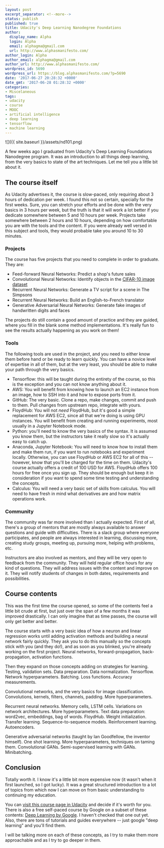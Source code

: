 ```yaml
---
layout: post
excerpt_separator: <!--more-->
status: publish
published: true
title: Udacity's Deep Learning Nanodegree Foundations
author:
  display_name: Alpha
  login: Alpha
  email: alphagma@gmail.com
  url: http://www.alphasmanifesto.com/
author_login: Alpha
author_email: alphagma@gmail.com
author_url: http://www.alphasmanifesto.com/
wordpress_id: 5690
wordpress_url: https://blog.alphasmanifesto.com/?p=5690
date: '2017-06-27 20:28:32 +0000'
date_gmt: '2017-06-28 01:28:32 +0000'
categories:
- Miscelaneous
tags:
- udacity
- course
- MOOC
- artificial intelligence
- deep learning
- tensorflow
- machine learning
---
```


![]({{ site.baseurl }}/assets/nd101.png)

A few weeks ago I graduated from Udacity's Deep Learning Foundations Nanodegree program. It was an introduction to all things deep learning, from the very basics to state of the art techniques. Let me tell you a little bit about it.

<!--more-->

## The course itself

As Udacity advertises it, the course is slow-paced, only requiring about 3 hours of dedication per week. I found this not so certain, specially for the first weeks. Sure, you can stretch your efforts and be done with the very basics in 3 hours per week, but the truth is that it will work a lot better if you dedicate somewhere between 5 and 10 hours per week. Projects take somewhere between 2 hours and 10 hours, depending on how comfortable you are with the tools and the content. If you were already well versed in this subject and tools, they would probable take you around 10 to 30 minutes.

### Projects

The course has five projects that you need to complete in order to graduate. They are:

- Feed-forward Neural Networks: Predict a shop's future sales
- Convolutional Neural Networks: Identify objects in the [CIFAR-10 image dataset](https://www.cs.toronto.edu/~kriz/cifar.html)
- Recurrent Neural Networks: Generate a TV script for a scene in The Simpsons
- Recurrent Neural Networks: Build an English-to-French translator
- Generative Adversarial Neural Networks: Generate fake images of handwritten digits and faces

The projects do still contain a good amount of practice and they are guided, where you fill in the blank some method implementations. It's really fun to see the results actually happening as you work on them!

### Tools

The following tools are used in the project, and you need to either know them before hand or be ready to learn quickly. You can have a novice level of expertise in all of them, but at the very least, you should be able to make your path through the very basics.

- Tensorflow: this will be taught during the entirety of the course, so this is the exception and you can not know anything about it.
- AWS: You will benefit from knowing how to launch an EC2 instance from an image, how to SSH into it and how to expose ports from it.
- GitHub: The very basic. Clone a repo, make changes, commit and push to them. Pull changes from upstream repo, integrate with yours.
- FloydHub: You will not _need_ FloydHub, but it's good a simple replacement for AWS EC2, since all that we're doing is using GPU instances. You will benefit from creating and running experiments, most usually in a Jupyter Notebook mode.
- Python: you'll need to know the very basics of the syntax. It is assumed you know them, but the instructors take it really slow so it's actually easy to catch up.
- Anaconda, Jupyter Notebook: You will need to know how to install them and make them run, if you want to run notebooks and experiment locally. Otherwise, you can use FloydHub or AWS EC2 for all of this -- however, know that you'll be charged for the time on them. Udacity's course actually offers a credit of 100 USD for AWS. FloydHub offers 100 hours for free once you sign up. They should be enough but keep it in consideration if you want to spend some time testing and understanding the concepts.
- Calculus: You will need a very basic set of skills from calculus. You will need to have fresh in mind what derivatives are and how matrix operations work.

### Community

The community was far more involved than I actually expected. First of all, there's a group of mentors that are mostly always available to answer questions and guide with difficulties. There is a slack group where everyone participates, and people are always interested in learning, discussing more, creating study groups, meeting up, pursuing more, helping with problems, etc.

Instructors are also involved as mentors, and they will be very open to feedback from the community. They will held regular office hours for any kind of questions. They will address issues with the content and improve on it. They will notify students of changes in both dates, requirements and possibilities.

## Course contents

This was the first time the course opened, so some of the contents feel a little bit crude at first, but just over the span of a few months it was improved drastically. I can only imagine that as time passes, the course will only get better and better.

The course starts with a very basic idea of how a neuron and linear regression works until adding activation methods and building a neural network fairly quickly. They ask you to do this manually so the concepts stick with you (and they do!), and as soon as you blinked, you're already working on the first project. Neural networks, forward-propagation, back-propagation, activation functions.

Then they expand on those concepts adding on strategies for learning. Testing, validation sets. Data preparation. Data normalization. Tensorflow. Network hyperparameters. Batching. Loss functions. Accuracy measurements.

Convolutional networks, and the very basics for image classification. Convolutions, kernels, filters, channels, padding. More hyperparameters.

Recurrent neural networks. Memory cells, LSTM cells. Variations on network architectures. More hyperparameters. Text data preparation: word2vec, embeddings, bag of words. FloydHub. Weight initialization. Transfer learning. Sequence-to-sequence models. Reinforcement learning. Autoencoders.

Generative adversarial networks (taught by Ian Goodfellow, the inventor himself). One shot learning. More hyperparameters, techniques on taming them. Convolutional GANs. Semi-supervised learning with GANs. Minibatching.

## Conclusion

Totally worth it. I know it's a little bit more expensive now (it wasn't when it first launched, so I got lucky). It was a great structured introduction to a lot of topics from which now I can move on from basic understanding to continuing my education.

You can [visit this course page in Udacity](https://www.udacity.com/course/deep-learning-nanodegree-foundation--nd101) and decide if it's worth for you. There is also a free self-paced course by Google on a subset of these contents: [Deep Learning by Google](https://www.udacity.com/course/deep-learning--ud730). I haven't checked that one out yet. Also, there are tons of tutorials and guides everywhere -- just google "deep learning" and you'll find them.

I will be talking more on each of these concepts, as I try to make them more approachable and as I try to go deeper in them.
